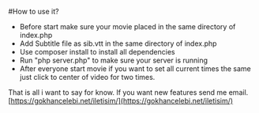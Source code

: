 #How to use it?
- Before start make sure your movie placed in the same directory of index.php
- Add Subtitle file as sib.vtt in the same directory of index.php
- Use composer install to install all dependencies
- Run "php server.php" to make sure your server is running
- After everyone start movie if you want to set all current times the same just click to center of video for two times.

That is all i want to say for know. If you want new features send me email. [https://gokhancelebi.net/iletisim/](https://gokhancelebi.net/iletisim/)